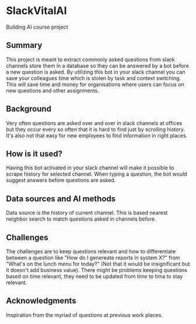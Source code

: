 # SlackVitalAI
Building AI course project

## Summary
This project is meant to extract commonly asked questions from slack channels store them in a database so they can be answered by a bot before a new question is asked.
By utilizing this bot in your slack channel you can save your colleagues time which is stolen by task and context switching.
This will save time and money for organisations where users can focus on new questions and other assignments.

## Background
Very often questions are asked over and over in slack channels at offices but they occur every so often that it is hard to find just by scrolling history. It's also not that easy for new employees to find information in right places.

## How is it used?
Having this bot activated in your slack channel will make it possible to scrape history for selected channel.
When typing a question, the bot would suggest answers before questions are asked.

## Data sources and AI methods
Data source is the history of current channel. This is based nearest neighbor search to match questions asked in channels before.

## Challenges
The challenges are to keep questions relevant and how to differentiate between a question like "How do I genereate reports in system X?" from "What's on the lunch menu for today?" (Not that it would be insignificant but it doesn't add business value).
There might be problems keeping questions based on time relevant, they need to be updated from time to tima to stay relevant.

## Acknowledgments
Inspiration from the myriad of questions at previous work places.
